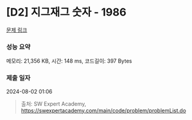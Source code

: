 # [D2] 지그재그 숫자 - 1986 

[문제 링크](https://swexpertacademy.com/main/code/problem/problemDetail.do?contestProbId=AV5PxmBqAe8DFAUq) 

### 성능 요약

메모리: 21,356 KB, 시간: 148 ms, 코드길이: 397 Bytes

### 제출 일자

2024-08-02 01:06



> 출처: SW Expert Academy, https://swexpertacademy.com/main/code/problem/problemList.do